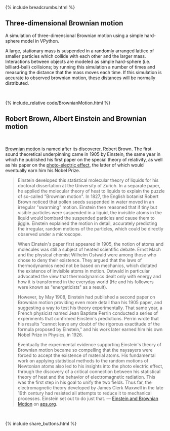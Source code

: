 {% include breadcrumbs.html %}

## Three-dimensional Brownian motion

A simulation of three-dimensional Brownian motion using a simple hard-sphere model in VPython.

A large, stationary mass is suspended in a randomly arranged lattice of smaller particles which collide
with each other and the larger mass. Interactions between objects are modeled as simple hard-sphere
(i.e. billiard-ball) collisions; by running this simulation a number of times and measuring the distance
that the mass moves each time. If this simulation is accurate to observed brownian motion,
these distances will be normally distributed.

<div class="header_line"><br/></div>

{% include_relative code/BrownianMotion.html %}

<p style="clear: both;"></p>

## Robert Brown, Albert Einstein and Brownian motion
<div class="header_line"><br/></div>

[Brownian motion](https://en.wikipedia.org/wiki/Brownian_motion) is named after its discoverer, 
Robert Brown. The first sound theoretical underpinning came in 
1905 by Einstein, the same year in which he published his first paper on the special theory of relativity, as
well as his paper on the [photo-electric effect](https://en.wikipedia.org/wiki/Photoelectric_effect), 
the latter of which would eventually earn him his Nobel Prize.

<blockquote>
Einstein developed this statistical molecular theory of liquids for his doctoral dissertation at the University of Zurich. 
In a separate paper, he applied the molecular theory of heat to liquids to explain the puzzle of so-called "Brownian motion".
In 1827, the English botanist Robert Brown noticed that pollen seeds suspended in water moved in an irregular "swarming" motion. 
Einstein then reasoned that if tiny but visible particles were suspended in a liquid, the invisible atoms in the liquid would 
bombard the suspended particles and cause them to jiggle. Einstein explained the motion in detail, accurately predicting the 
irregular, random motions of the particles, which could be directly observed under a microscope.

When Einstein's paper first appeared in 1905, the notion of atoms and molecules was still a subject of heated scientific debate. 
Ernst Mach and the physical chemist Wilhelm Ostwald were among those who chose to deny their existence. 
They argued that the laws of thermodynamics need not be based on mechanics, which dictated the existence of invisible atoms in motion. 
Ostwald in particular advocated the view that thermodynamics dealt only with energy and how it is transformed in the everyday world 
(He and his followers were known as "energeticists" as a result).

However, by May 1908, Einstein had published a second paper on Brownian motion providing even more detail than his 1905 paper, 
and suggesting a way to test his theory experimentally. That same year, a French physicist named Jean Baptiste Perrin conducted 
a series of experiments that confirmed Einstein's predictions. Perrin wrote that his results 
"cannot leave any doubt of the rigorous exactitude of the formula proposed by Einstein," 
and his work later earned him his own Nobel Prize in Physics, in 1926.

Eventually the experimental evidence supporting Einstein's theory of Brownian motion became so compelling that the naysayers 
were forced to accept the existence of material atoms. His fundamental work on applying statistical methods to the random motions 
of Newtonian atoms also led to his insights into the photo electric effect, through the discovery of a critical 
connection between his statistical theory of heat and the behavior of electromagnetic radiation. 
This was the first step in his goal to unify the two fields. 
Thus far, the electromagnetic theory developed by James Clerk Maxwell in the late 19th century had resisted all 
attempts to reduce it to mechanical processes. Einstein set out to do just that. &mdash; 
<a href="https://www.aps.org/archives/publications/apsnews/200502/history.cfm">Einstein and Brownian Motion</a>
on <a href="https://www.aps.org/">aps.org</a>.
</blockquote><br/>

{% include share_buttons.html %}

